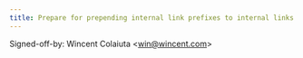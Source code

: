 ```yaml
---
title: Prepare for prepending internal link prefixes to internal links (wikitext, b796dcc)
---
```


Signed-off-by: Wincent Colaiuta &lt;win@wincent.com&gt;
